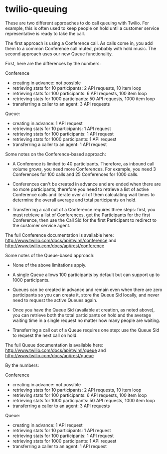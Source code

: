 twilio-queuing
==============

These are two different approaches to do call queuing with Twilio. For example, 
this is often used to keep people on hold until a customer service representative 
is ready to take the call.

The first approach is using a Conference call. As calls come in, you add them to 
a common Conference call muted, probably with hold music. The second approach 
uses our new Queue functionality.


First, here are the differences by the numbers:

Conference
-  creating in advance:                      not possible
-  retrieving stats for 10 participants:     2 API requests, 10 item loop
-  retrieving stats for 100 participants:    6 API requests, 100 item loop
-  retrieving stats for 1000 participants:  50 API requests, 1000 item loop
-  transferring a caller to an agent:        3 API requests


Queue:
-  creating in advance:                      1 API request
-  retrieving stats for 10 participants:     1 API request
-  retrieving stats for 100 participants:    1 API request
-  retrieving stats for 1000 participants:   1 API request
-  transferring a caller to an agent:        1 API request



Some notes on the Conference-based approach:

-  A Conference is limited to 40 participants. Therefore, as inbound call volume 
grows, you need more Conferences. For example, you need 3 Conferences for 100 
calls and 25 Conferences for 1000 calls.

-  Conferences can't be created in advance and are ended when there are no more 
participants, therefore you need to retrieve a list of active Conference calls 
and iterate over all of them calculating wait times to determine the overall 
average and total participants on hold.

-  Transferring a call out of a Conference requires three steps: first, you must 
retrieve a list of Conferences, get the Participants for the first Conference, 
then use the Call Sid for the first Participant to redirect to the customer 
service agent.

The full Conference documentation is available here:
http://www.twilio.com/docs/api/twiml/conference and http://www.twilio.com/docs/api/rest/conference



Some notes of the Queue-based approach:

-  None of the above limitations apply.

-  A single Queue allows 100 participants by default but can support up to 1000 
participants.

-  Queues can be created in advance and remain even when there are zero 
participants so you can create it, store the Queue Sid locally, and never need 
to request the active Queues again.

-  Once you have the Queue Sid (available at creation, as noted above), you can 
retrieve both the total participants on hold and the average waiting time in a 
single request no matter how many people are waiting.

-  Transferring a call out of a Queue requires one step: use the Queue Sid to 
request the next call on hold.



The full Queue documentation is available here:
http://www.twilio.com/docs/api/twiml/queue and http://www.twilio.com/docs/api/rest/queue



By the numbers:

Conference
-  creating in advance:                      not possible
-  retrieving stats for 10 participants:     2 API requests, 10 item loop
-  retrieving stats for 100 participants:    6 API requests, 100 item loop
-  retrieving stats for 1000 participants:  50 API requests, 1000 item loop
-  transferring a caller to an agent:        3 API requests


Queue:
-  creating in advance:                      1 API request
-  retrieving stats for 10 participants:     1 API request
-  retrieving stats for 100 participants:    1 API request
-  retrieving stats for 1000 participants:   1 API request
-  transferring a caller to an agent:        1 API request